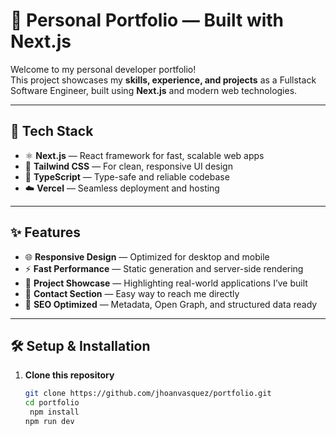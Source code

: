 # 💼 Personal Portfolio — Built with Next.js

Welcome to my personal developer portfolio!  
This project showcases my **skills, experience, and projects** as a Fullstack Software Engineer, built using **Next.js** and modern web technologies.

---

## 🚀 Tech Stack

- ⚛️ **Next.js** — React framework for fast, scalable web apps  
- 💅 **Tailwind CSS** — For clean, responsive UI design  
- 🧠 **TypeScript** — Type-safe and reliable codebase  
- ☁️ **Vercel** — Seamless deployment and hosting  

---

## ✨ Features

- 🌐 **Responsive Design** — Optimized for desktop and mobile  
- ⚡ **Fast Performance** — Static generation and server-side rendering  
- 🧩 **Project Showcase** — Highlighting real-world applications I’ve built  
- 💬 **Contact Section** — Easy way to reach me directly  
- 🧭 **SEO Optimized** — Metadata, Open Graph, and structured data ready  

---

## 🛠️ Setup & Installation

1. **Clone this repository**
   ```bash
   git clone https://github.com/jhoanvasquez/portfolio.git
   cd portfolio
    npm install
   npm run dev

